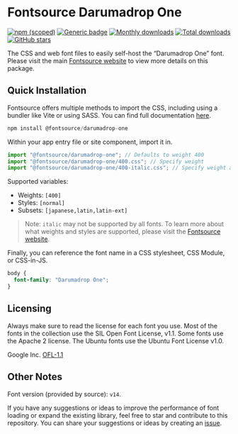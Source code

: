 # Fontsource Darumadrop One

[![npm (scoped)](https://img.shields.io/npm/v/@fontsource/darumadrop-one?color=brightgreen)](https://www.npmjs.com/package/@fontsource/darumadrop-one) [![Generic badge](https://img.shields.io/badge/fontsource-passing-brightgreen)](https://github.com/fontsource/fontsource) [![Monthly downloads](https://badgen.net/npm/dm/@fontsource/darumadrop-one)](https://github.com/fontsource/fontsource) [![Total downloads](https://badgen.net/npm/dt/@fontsource/darumadrop-one)](https://github.com/fontsource/fontsource) [![GitHub stars](https://img.shields.io/github/stars/fontsource/fontsource.svg?style=social&label=Star)](https://github.com/fontsource/fontsource/stargazers)

The CSS and web font files to easily self-host the “Darumadrop One” font. Please visit the main [Fontsource website](https://fontsource.org/fonts/darumadrop-one) to view more details on this package.

## Quick Installation

Fontsource offers multiple methods to import the CSS, including using a bundler like Vite or using SASS. You can find full documentation [here](https://fontsource.org/docs/getting-started/introduction).

```javascript
npm install @fontsource/darumadrop-one
```

Within your app entry file or site component, import it in.

```javascript
import "@fontsource/darumadrop-one"; // Defaults to weight 400
import "@fontsource/darumadrop-one/400.css"; // Specify weight
import "@fontsource/darumadrop-one/400-italic.css"; // Specify weight and style
```

Supported variables:
- Weights: `[400]`
- Styles: `[normal]`
- Subsets: `[japanese,latin,latin-ext]`

> Note: `italic` may not be supported by all fonts. To learn more about what weights and styles are supported, please visit the [Fontsource website](https://fontsource.org/fonts/darumadrop-one).

Finally, you can reference the font name in a CSS stylesheet, CSS Module, or CSS-in-JS.

```css
body {
  font-family: "Darumadrop One";
}
```

## Licensing
Always make sure to read the license for each font you use. Most of the fonts in the collection use the SIL Open Font License, v1.1. Some fonts use the Apache 2 license. The Ubuntu fonts use the Ubuntu Font License v1.0.

Google Inc.
[OFL-1.1](http://scripts.sil.org/OFL)

## Other Notes
Font version (provided by source): `v14`.

If you have any suggestions or ideas to improve the performance of font loading or expand the existing library, feel free to star and contribute to this repository. You can share your suggestions or ideas by creating an [issue](https://github.com/fontsource/fontsource/issues).